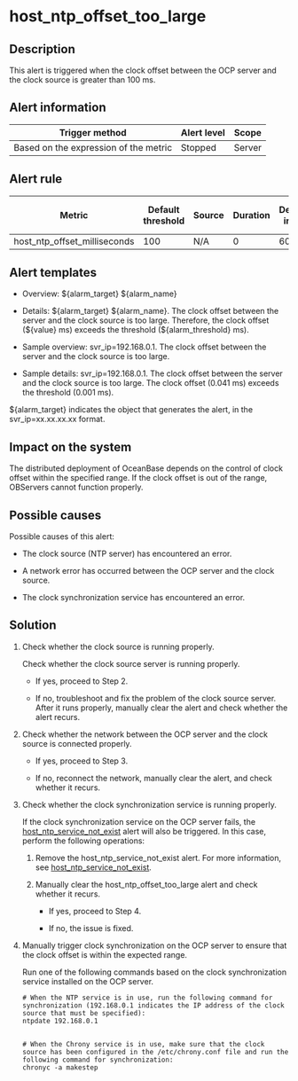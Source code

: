 host_ntp_offset_too_large 
==============================================



Description 
--------------------------------

This alert is triggered when the clock offset between the OCP server and the clock source is greater than 100 ms.

**Alert information** 
------------------------------------------



|            Trigger method             | Alert level | Scope  |
|---------------------------------------|-------------|--------|
| Based on the expression of the metric | Stopped     | Server |



**Alert rule** 
-----------------------------------



|            Metric            | Default threshold | Source | Duration | Detection interval | Time before clearance |
|------------------------------|-------------------|--------|----------|--------------------|-----------------------|
| host_ntp_offset_milliseconds | 100               | N/A    | 0        | 60s                | 5 min                 |



Alert templates 
------------------------------------

* Overview: \${alarm_target} ${alarm_name}

  

* Details: \${alarm_target} \${alarm_name}. The clock offset between the server and the clock source is too large. Therefore, the clock offset (\${value} ms) exceeds the threshold (${alarm_threshold} ms).

  

* Sample overview: svr_ip=192.168.0.1. The clock offset between the server and the clock source is too large.

  

* Sample details: svr_ip=192.168.0.1. The clock offset between the server and the clock source is too large. The clock offset (0.041 ms) exceeds the threshold (0.001 ms).

  




${alarm_target} indicates the object that generates the alert, in the svr_ip=xx.xx.xx.xx format.

Impact on the system 
-----------------------------------------

The distributed deployment of OceanBase depends on the control of clock offset within the specified range. If the clock offset is out of the range, OBServers cannot function properly.

Possible causes 
------------------------------------

Possible causes of this alert:

* The clock source (NTP server) has encountered an error.

  

* A network error has occurred between the OCP server and the clock source.

  

* The clock synchronization service has encountered an error.

  




Solution 
-----------------------------

1. Check whether the clock source is running properly. 

   Check whether the clock source server is running properly. 
   * If yes, proceed to Step 2.

     
   
   * If no, troubleshoot and fix the problem of the clock source server. After it runs properly, manually clear the alert and check whether the alert recurs.

     
   

   

2. Check whether the network between the OCP server and the clock source is connected properly.

   * If yes, proceed to Step 3.

     
   
   * If no, reconnect the network, manually clear the alert, and check whether it recurs.

     
   

   

3. Check whether the clock synchronization service is running properly. 

   If the clock synchronization service on the OCP server fails, the [host_ntp_service_not_exist](../3.application-alert/16.the-host_ntp_service_not_exist-server-clock-synchronization-service-does-not-exist.md) alert will also be triggered. In this case, perform the following operations: 
   1. Remove the host_ntp_service_not_exist alert. For more information, see [host_ntp_service_not_exist](../3.application-alert/16.the-host_ntp_service_not_exist-server-clock-synchronization-service-does-not-exist.md).

      
   
   2. Manually clear the host_ntp_offset_too_large alert and check whether it recurs. 

      * If yes, proceed to Step 4.

        
      
      * If no, the issue is fixed.

        
      

      
   

   

4. Manually trigger clock synchronization on the OCP server to ensure that the clock offset is within the expected range. 

   Run one of the following commands based on the clock synchronization service installed on the OCP server. 

   ```shell
   # When the NTP service is in use, run the following command for synchronization (192.168.0.1 indicates the IP address of the clock source that must be specified): 
   ntpdate 192.168.0.1
   
   
   # When the Chrony service is in use, make sure that the clock source has been configured in the /etc/chrony.conf file and run the following command for synchronization: 
   chronyc -a makestep
   ```

   




